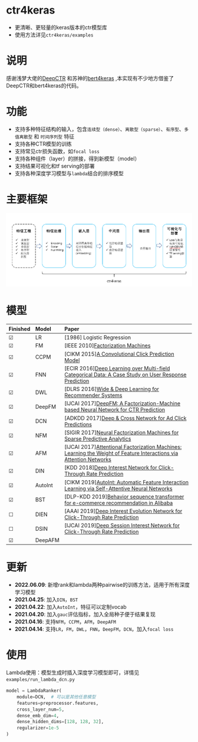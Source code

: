 # ctr4keras

- 更清晰、更轻量的keras版本的ctr模型库
- 使用方法详见`ctr4keras/examples`

# 说明
感谢浅梦大佬的[DeepCTR](https://github.com/shenweichen/DeepCTR) 和苏神的[bert4keras](https://github.com/bojone/bert4keras) ,本实现有不少地方借鉴了DeepCTR和bert4keras的代码。

# 功能
- 支持多种特征结构的输入，包含`连续型（dense）`、`离散型（sparse）`、`有序型`、`多值离散型` 和 `时间序列型` 特征
- 支持各种CTR模型的训练 
- 支持常见ctr损失函数，如`focal loss`
- 支持各种组件（layer）的拼接，得到新模型（model）
- 支持结果可视化和tf serving的部署
- 支持各种深度学习模型与`lambda`结合的排序模型

# 主要框架
![Frame](./docs/ctr4keras_frame.png)

# 模型

|Finished|  Model | Paper |
|:---| :--- | :---|
| &#9745;| LR | [1986] Logistic Regression |
| &#9745;| FM | [IEEE 2010][Factorization Machines](https://ieeexplore.ieee.org/document/5694074)|
| &#9745;| CCPM | [CIKM 2015][A Convolutional Click Prediction Model](http://ir.ia.ac.cn/bitstream/173211/12337/1/A%20Convolutional%20Click%20Prediction%20Model.pdf) |
| &#9745;| FNN | [ECIR 2016][Deep Learning over Multi-field Categorical Data: A Case Study on User Response Prediction](https://arxiv.org/pdf/1601.02376.pdf) |
| &#9745;| DWL | [DLRS 2016][Wide & Deep Learning for Recommender Systems](https://arxiv.org/pdf/1606.07792.pdf)  |
| &#9745;| DeepFM | [IJCAI 2017][DeepFM: A Factorization-Machine based Neural Network for CTR Prediction](http://www.ijcai.org/proceedings/2017/0239.pdf) |
| &#9745;| DCN | [ADKDD 2017][Deep & Cross Network for Ad Click Predictions](https://arxiv.org/abs/1708.05123)  |
| &#9745;| NFM | [SIGIR 2017][Neural Factorization Machines for Sparse Predictive Analytics](https://arxiv.org/pdf/1708.05027.pdf)|
| &#9745;| AFM | [IJCAI 2017][Attentional Factorization Machines: Learning the Weight of Feature Interactions via Attention Networks](http://www.ijcai.org/proceedings/2017/435) |
| &#9745;| DIN | [KDD 2018][Deep Interest Network for Click-Through Rate Prediction](https://arxiv.org/pdf/1706.06978.pdf) |
| &#9745;| AutoInt | [CIKM 2019][AutoInt: Automatic Feature Interaction Learning via Self-Attentive Neural Networks](https://arxiv.org/abs/1810.11921) |
| &#9745;| BST | [DLP-KDD 2019][Behavior sequence transformer for e-commerce recommendation in Alibaba](https://arxiv.org/pdf/1905.06874.pdf) |
| &#9744;| DIEN| [AAAI 2019][Deep Interest Evolution Network for Click-Through Rate Prediction](https://arxiv.org/pdf/1809.03672.pdf)  |
| &#9744;| DSIN | [IJCAI 2019][Deep Session Interest Network for Click-Through Rate Prediction ](https://arxiv.org/abs/1905.06482) |
| &#9745;| DeepAFM |  |


# 更新

- **2022.06.09**: 新增rank和lambda两种pairwise的训练方法，适用于所有深度学习模型
- **2021.04.25**: 加入`DIN`，`BST`
- **2021.04.22**: 加入`AutoInt`，特征可以定制vocab
- **2021.04.20**: 加入`gauc`评估指标，加入全局种子便于结果复现
- **2021.04.16**: 支持`NFM`，`CCPM`，`AFM`，`DeepAFM`
- **2021.04.14**: 支持`LR`，`FM`，`DWL`，`FNN`，`DeepFM`，`DCN`，加入`focal loss`

# 使用
Lambda使用：模型生成时插入深度学习模型即可，详情见`examples/run_lambda_dcn.py`
```python
model = LambdaRanker(
    module=DCN,  # 可以是其他任意模型
    features=preprocessor.features,
    cross_layer_num=5,
    dense_emb_dim=4,
    dense_hidden_dims=[128, 128, 32],
    regularizer=1e-5
)
```


